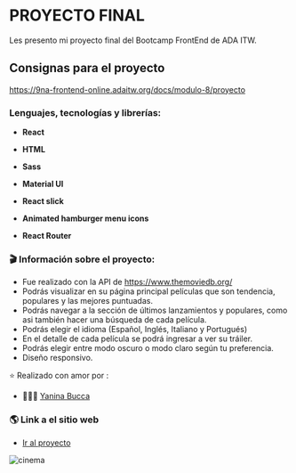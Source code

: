 # PROYECTO FINAL 

Les presento mi proyecto final del Bootcamp FrontEnd de ADA ITW. 

## Consignas para el proyecto

https://9na-frontend-online.adaitw.org/docs/modulo-8/proyecto

### Lenguajes, tecnologías y librerías:

- **React**

- **HTML**

- **Sass**

- **Material UI**

- **React slick**

- **Animated hamburger menu icons**

- **React Router**


### 🎬 Información sobre el proyecto:

- Fue realizado con la API de https://www.themoviedb.org/
- Podrás visualizar en su página principal películas que son tendencia, populares y las mejores puntuadas.
- Podrás navegar a la sección de últimos lanzamientos y populares, como asi también hacer una búsqueda de cada película.  
- Podrás elegir el idioma (Español, Inglés, Italiano y Portugués)
- En el detalle de cada película se podrá ingresar a ver su tráiler.
- Podrás elegir entre modo oscuro o modo claro según tu preferencia.
- Diseño responsivo.


⭐️ Realizado con amor por :

- 👩🏻‍💻 [Yanina Bucca](https://github.com/YBucca)

### :earth_americas: Link a el sitio web

- [Ir al proyecto](https://ada-peliculas.netlify.app/)


![cinema](https://user-images.githubusercontent.com/80077329/163693940-facfb40b-17aa-46b8-b298-703f39fe27ad.png)

